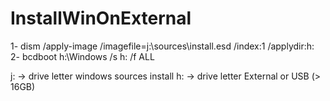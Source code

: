 # InstallWinOnExternal

1- dism /apply-image /imagefile=j:\sources\install.esd /index:1 /applydir:h:\
2- bcdboot h:\Windows /s h: /f ALL

j: -> drive letter windows sources install
h: -> drive letter External or USB (> 16GB)
